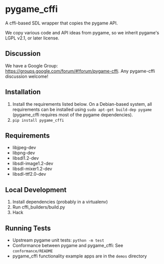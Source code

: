 # pygame_cffi

A cffi-based SDL wrapper that copies the pygame API.

We copy various code and API ideas from pygame, so we inherit pygame's
LGPL v2.1, or later license.

## Discussion

We have a Google Group: https://groups.google.com/forum/#!forum/pygame-cffi.
Any pygame-cffi discussion welcome!

## Installation

1. Install the requirements listed below. On a Debian-based system, all
   requirements can be installed using `sudo apt-get build-dep pygame`
   (pygame_cffi requires most of the pygame dependencies).
2. `pip install pygame_cffi`

## Requirements

* libjpeg-dev
* libpng-dev
* libsdl1.2-dev
* libsdl-image1.2-dev
* libsdl-mixer1.2-dev
* libsdl-ttf2.0-dev

## Local Development

1. Install dependencies (probably in a virtualenv)
2. Run cffi_builders/build.py
3. Hack

## Running Tests

* Upstream pygame unit tests: `python -m test`
* Conformance between pygame and pygame_cffi: See `conformance/README`
* pygame_cffi functionality example apps are in the `demos` directory
